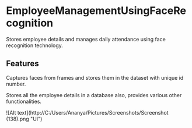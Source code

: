 # EmployeeManagementUsingFaceRecognition
Stores employee details and manages daily attendance using face recognition technology.

## Features

Captures faces from frames and stores them in the dataset with unique id number.

Stores all the employee details in a database also, provides various other functionalities.

![Alt text](http://C:/Users/Ananya/Pictures/Screenshots/Screenshot (138).png "UI")
